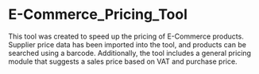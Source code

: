 # E-Commerce_Pricing_Tool
This tool was created to speed up the pricing of E-Commerce products. Supplier price data has been imported into the tool, and products can be searched using a barcode. Additionally, the tool includes a general pricing module that suggests a sales price based on VAT and purchase price.
